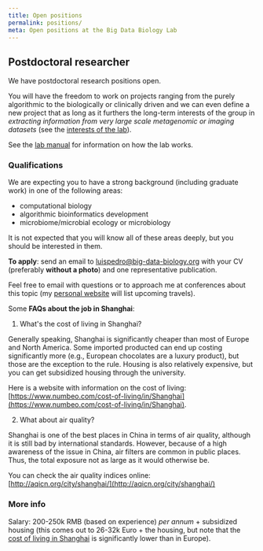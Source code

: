 ```yaml
---
title: Open positions
permalink: positions/
meta: Open positions at the Big Data Biology Lab
---
```

## Postdoctoral researcher

We have postdoctoral research positions open.

You will have the freedom to work on projects ranging from the purely
algorithmic to the biologically or clinically driven and we can even define a
new project that as long as it furthers the long-term interests of the group in
_extracting information from very large scale metagenomic or imaging datasets_
(see the [interests of the lab](/interests/)).

See the [lab manual](/manual/) for information on how the lab works.

### Qualifications

We are expecting you to have a strong background (including graduate work) in
one of the following areas:

- computational biology
- algorithmic bioinformatics development
- microbiome/microbial ecology or microbiology

It is not expected that you will know all of these areas deeply, but you should
be interested in them.

**To apply**: send an email to
[luispedro@big-data-biology.org](mailto:luispedro@big-data-biology.org) with
your CV (preferably **without a photo**) and one representative publication.

Feel free to email with questions or to approach me at conferences about this
topic (my [personal website](http://luispedro.org) will list upcoming travels).

Some **FAQs about the job in Shanghai**:

1. What's the cost of living in Shanghai?

Generally speaking, Shanghai is significantly cheaper than most of Europe and
North America. Some imported producted can end up costing significantly more
(e.g., European chocolates are a luxury product), but those are the exception
to the rule. Housing is also relatively expensive, but you can get subsidized
housing through the university.

Here is a website with information on the cost of living:
[https://www.numbeo.com/cost-of-living/in/Shanghai](https://www.numbeo.com/cost-of-living/in/Shanghai).

2. What about air quality?

Shanghai is one of the best places in China in terms of air quality, although
it is still bad by international standards. However, because of a high
awareness of the issue in China, air filters are common in public places. Thus,
the total exposure not as large as it would otherwise be.

You can check the air quality indices online:
[http://aqicn.org/city/shanghai/](http://aqicn.org/city/shanghai/)


### More info

Salary: 200-250k RMB (based on experience) _per annum_ + subsidized housing
(this comes out to 26-32k Euro + the housing, but note that the [cost of
living in Shanghai](https://www.numbeo.com/cost-of-living/in/Shanghai) is
significantly lower than in Europe).

